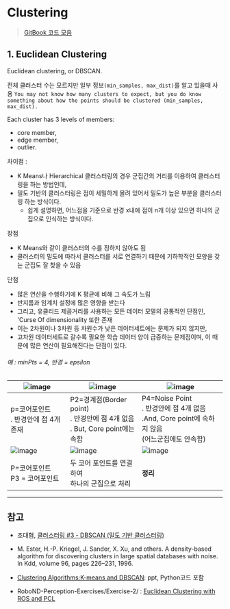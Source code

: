 # Clustering

> [GitBook 코드 모음](https://adioshun.gitbooks.io/pcl/content/pcl/5-clustering.html)

## 1. Euclidean Clustering


Euclidean clustering, or DBSCAN. 

전체 클러스터 수는 모르지만 일부 정보`(min_samples, max_dist)`를 알고 있을때 사용 `You may not know how many clusters to expect, but you do know something about how the points should be clustered (min_samples, max_dist). `


Each cluster has 3 levels of members: 
- core member, 
- edge member, 
- outlier.

차이점 : 
- K Means나 Hierarchical 클러스터링의 경우 군집간의 거리를 이용하여 클러스터링을 하는 방법인데, 
- 밀도 기반의 클러스터링은 점이 세밀하게 몰려 있어서 밀도가 높은 부분을 클러스터링 하는 방식이다. 
    - 쉽게 설명하면, 어느점을 기준으로 반경 x내에 점이 n개 이상 있으면 하나의 군집으로 인식하는 방식이다.


장점
- K Means와 같이 클러스터의 수를 정하지 않아도 됨
- 클러스터의 밀도에 따라서 클러스터를 서로 연결하기 때문에 기하학적인 모양을 갖는 군집도 잘 찾을 수 있음


단점 
- 많은 연산을 수행하기에 K 평균에 비해 그 속도가 느림
- 반지름과 임계치 설정에 많은 영향을 받는다
- 그리고, 유클리드 제곱거리를 사용하는 모든 데이터 모델의 공통적인 단점인, 'Curse Of dimensionality 또한 존재
 - 이는 2차원이나 3차원 등 차원수가 낮은 데이터세트에는 문제가 되지 않지만, 
 - 고차원 데이터세트로 갈수록 필요한 학습 데이터 양이 급증하는 문제점이며, 이 때문에 많은 연산이 필요해진다는 단점이 있다.

###### 예 : minPts = 4, 반경 = epsilon

|![image](https://user-images.githubusercontent.com/17797922/40961916-f2976c78-68de-11e8-9696-aff088b189ce.png)|![image](https://user-images.githubusercontent.com/17797922/40962055-6e81f6fa-68df-11e8-9617-4846be50bfec.png)|![image](https://user-images.githubusercontent.com/17797922/40962080-7ff69e7c-68df-11e8-8ca7-163465efa6ea.png)|
|-|-|-|
|p=코어포인트<br>. 반경안에 점 4개 존재|P2=경계점(Border point)<br>. 반경안에 점 4개 없음<br>. But, Core point에는 속함|P4=Noise Point<br>. 반경안에 점 4개 없음 <br>.And, Core point에 속하지 않음<br>  (어느군집에도 안속함) |
|![image](https://user-images.githubusercontent.com/17797922/40962067-744f3674-68df-11e8-8602-67df0a739c69.png)|![image](https://user-images.githubusercontent.com/17797922/40962073-7afb11d2-68df-11e8-8b3a-81ad25a242fe.png)|![image](https://user-images.githubusercontent.com/17797922/40961898-e1623212-68de-11e8-8cec-c20eaf8bb93b.png)|
|P=코어포인트<br> P3 = 코어포인트|두 코어 포인트를 연결하여 <br> 하나의 군집으로 처리|**정리**|






---

## 참고 

- 조대협, [클러스터링 #3 - DBSCAN (밀도 기반 클러스터링)](http://bcho.tistory.com/1205)


- M. Ester, H.-P. Kriegel, J. Sander, X. Xu, and others. A density-based algorithm for discovering clusters in large spatial databases with noise. In Kdd, volume 96, pages 226–231, 1996.


- [Clustering Algorithms:K-means and DBSCAN](https://docs.google.com/presentation/d/1o_rTjzkK7_q672rociNBu11R5dEDlACtrWrfR34FQ3s/edit#slide=id.p): ppt, Python코드 포함


- RoboND-Perception-Exercises/Exercise-2/ : [Euclidean Clustering with ROS and PCL](https://github.com/udacity/RoboND-Perception-Exercises/tree/master/Exercise-2)










